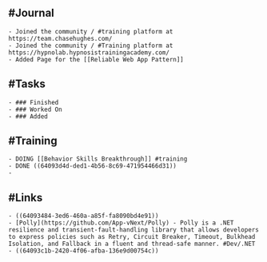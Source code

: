 ## #Journal
	- Joined the community / #training platform at https://team.chasehughes.com/
	- Joined the community / #Training platform at https://hypnolab.hypnosistrainingacademy.com/
	- Added Page for the [[Reliable Web App Pattern]]
## #Tasks
	- ### Finished
	- ### Worked On
	- ### Added
## #Training
	- DOING [[Behavior Skills Breakthrough]] #training
	- DONE ((64093d4d-ded1-4b56-8c69-471954466d31))
	-
## #Links
	- ((64093484-3ed6-460a-a85f-fa8090bd4e91))
	- [Polly](https://github.com/App-vNext/Polly) - Polly is a .NET resilience and transient-fault-handling library that allows developers to express policies such as Retry, Circuit Breaker, Timeout, Bulkhead Isolation, and Fallback in a fluent and thread-safe manner. #Dev/.NET
	- ((64093c1b-2420-4f06-afba-136e9d00754c))
